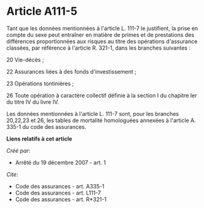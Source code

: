 # Article A111-5

Tant que les données mentionnées à l'article L. 111-7 le justifient, la prise en compte du sexe peut entraîner en matière de
primes et de prestations des différences proportionnées aux risques au titre des opérations d'assurance classées, par
référence à l'article R. 321-1, dans les branches suivantes : 

20 Vie-décès ; 

22 Assurances liées à des fonds d'investissement ; 

23 Opérations tontinières ; 

26 Toute opération à caractère collectif définie à la section I du chapitre Ier du titre IV du livre IV. 

Les données mentionnées à l'article L. 111-7 sont, pour les branches 20,22,23 et 26, les tables de mortalité homologuées
annexées à l'article A. 335-1 du code des assurances.

**Liens relatifs à cet article**

_Créé par_:

  - Arrêté du 19 décembre 2007 - art. 1

_Cite_:

  - Code des assurances - art. A335-1
  - Code des assurances - art. L111-7
  - Code des assurances - art. R*321-1
